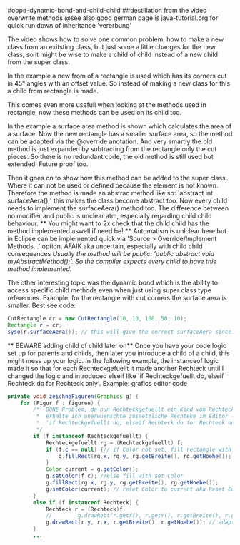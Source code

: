 #oopd-dynamic-bond-and-child-child
##destillation from the video overwrite methods
@see also good german page is java-tutorial.org for quick run down of inheritance 'vererbung'

The video shows how to solve one common problem, how to make a new class from an exitsting class, but just some a little changes for the new class, so it might be wise to make a child of child instead of a new child from the super class.

In the example a new from of a rectangle is used which has its corners cut in 45° angles with an offset value. So instead of making a new class for this a child from rectangle is made.

This comes even more usefull when looking at the methods used in rectangle, now these methods can be used on its child too.

In the example a surface area method is shown which calculates the area of a surface. Now the new rectangle has a smaller surface area, so the method can be adapted via the @override anotation. And very smartly the old method is just expanded by subtracting from the rectangle only the cut pieces. So there is no redundant code, the old method is still used but extended! Future proof too.

Then it goes on to show how this method can be added to the super class. Where it can not be used or defined because the element is not known. Therefore the method is made an abstrac method like so: 'abstract int surfaceAera();' this makes the class become abstract too. Now every child needs to implement the surfaceAera() method too. 
The difference between no modifier and public is unclear atm, especially regarding child child behaviour. ** You might want to 2x check that the child child has the method implemented aswell if need be! ** Automatism is unlclear here but in Eclipse can be implemented quick via 'Source > Override/Implement Methods...' option.
AFAIK aka uncertain, especially with child child consequences *Usually the method will be public: 'public abstract void myAbstractMethod();'. So the compiler expects every child to have this method implemented.*


The other interesting topic was the dynamic bond which is the ability to access specific child methods even when just using super class type references. Example: for the rectangle with cut corners the surface aera is smaller. Best see code:
``` Java
CutRectangle cr = new CutRectangle(10, 10, 100, 50; 10);
Rectangle r = cr;
syso(r.surfaceAera()); // this will give the correct surfaceAera since it will access the method of the CutRectangle!
```

** BEWARE adding child of child later on**
Once you have your code logic set up for parents and childs, then later you introduce a child of a child, this might mess up your logic. In the following example, the instanceof logic made it so that for each Rechteckgefuellt it made another Rechteck until I changed the logic and introduced elseif like 'if Rechteckgefuellt do, elseif Rechteck do for Rechteck only'.
Example: grafics editor code
``` Java
private void zeichneFiguren(Graphics g) {
	for (Figur f : figuren) {
		/*  DONE Problem, da nun Rechteckgefuellt ein Kind von Rechteck ist, 
		 *  erhalte ich unerwuenschte zusaetzliche Rechteke im Editor -> Loesung:
		 *  'if Rechteckgefuellt do, elseif Rechteck do for Rechteck only'
		 */
		if (f instanceof Rechteckgefuellt) {
			Rechteckgefuellt rg = (Rechteckgefuellt) f;
			if (f.c == null) {// if Color not set, fill rectangle with Standardcolor
				g.fillRect(rg.x, rg.y, rg.getBreite(), rg.getHoehe());
			} 
			Color current = g.getColor();
			g.setColor(f.c); //else fill with set Color
			g.fillRect(rg.x, rg.y, rg.getBreite(), rg.getHoehe());
			g.setColor(current); // reset Color to current aka Reset Color selection to default
		}
		else if (f instanceof Rechteck) {
			Rechteck r = (Rechteck)f;
			//        g.drawRect(r.getX(), r.getY(), r.getBreite(), r.getHoehe()); // Original code
			g.drawRect(r.y, r.x, r.getBreite(), r.getHoehe()); // adapted code, since x, y are super but only protected attributes
		}
		...
```
		